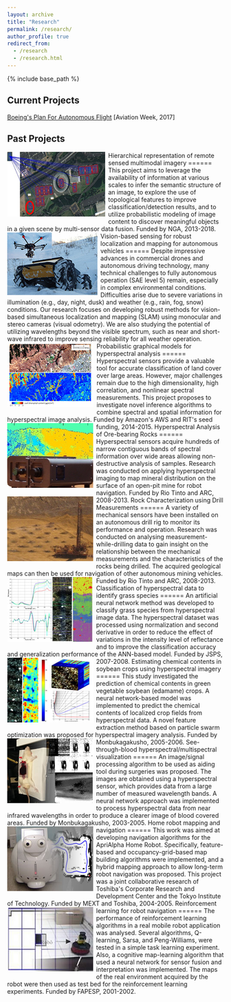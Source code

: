 ```yaml
---
layout: archive
title: "Research"
permalink: /research/
author_profile: true
redirect_from:
  - /research
  - /research.html
---
```


{% include base_path %}

## Current Projects

[Boeing's Plan For Autonomous Flight](https://goo.gl/nLNSmZ) [Aviation Week, 2017]

## Past Projects

<img style="float:left; margin: 0 0.5em .5em 0em;" src='/images/cproject02.png'>
Hierarchical representation of remote sensed multimodal imagery
======
This project aims to leverage the availability of information at various scales to infer the semantic structure of an image, to explore the use of topological features to improve classification/detection results, and to utilize probabilistic modeling of image content to discover meaningful objects in a given scene by multi-sensor data fusion. Funded by NGA, 2013-2018.

<img style="float:left; margin: 0 0.5em .5em 0em;" src='/images/cproject03.jpg'>
Vision-based sensing for robust localization and mapping for autonomous vehicles
======
Despite impressive advances in commercial drones and autonomous driving technology, many technical challenges to fully autonomous operation (SAE level 5) remain, especially in complex environmental conditions. Difficulties arise due to severe variations in illumination (e.g., day, night, dusk) and weather (e.g., rain, fog, snow) conditions. Our research focuses on developing robust methods for vision-based simultaneous localization and mapping (SLAM) using monocular and stereo cameras (visual odometry). We are also studying the potential of utilizing wavelengths beyond the visible spectrum, such as near and short-wave infrared to improve sensing reliability for all weather operation.

<img style="float:left; margin: 0 0.5em .5em 0em;" src='/images/cproject01.jpg'>
Probabilistic graphical models for hyperspectral analysis
======
Hyperspectral sensors provide a valuable tool for accurate classification of land cover over large areas. However, major challenges remain due to the high dimensionality, high correlation, and nonlinear spectral measurements. This project proposes to investigate novel inference algorithms to combine spectral and spatial information for hyperspectral image analysis. Funded by Amazon's AWS  and RIT's seed funding, 2014-2015.

<img style="float:left; margin: 0 0.5em .5em 0em;" src='/images/project_hs.jpg'>
Hyperspectral Analysis of Ore-bearing Rocks
======
Hyperspectral sensors acquire hundreds of narrow contiguous bands of spectral information over wide areas allowing non-destructive analysis of samples. Research was conducted on applying hyperspectral imaging to map mineral distribution on the surface of an open-pit mine for robot navigation. Funded by Rio Tinto and ARC, 2008-2013.

<img style="float:left; margin: 0 0.5em .5em 0em;" src='/images/project_drill.jpg'>
Rock Characterization using Drill Measurements
======
A variety of mechanical sensors have been installed on an autonomous drill rig to monitor its performance and operation. Research was conducted on analysing measurement-while-drilling data to gain insight on the relationship between the mechanical measurements and the characteristics of the rocks being drilled. The acquired geological maps can then be used for navigation of other autonomous mining vehicles. Funded by Rio Tinto and ARC, 2008-2013.

<img style="float:left; margin: 0 0.5em .5em 0em;" src='/images/pproject05.jpg'>
Classification of hyperspectral data to identify grass species
======
An  artificial neural network method was developed to classify grass species from  hyperspectral image data. The hyperspectral dataset was processed using  normalization and second derivative in order to reduce the effect of variations  in the intensity level of reflectance and to improve the classification  accuracy and generalization performance of the ANN-based model. Funded by JSPS, 2007-2008.

<img style="float:left; margin: 0 0.5em .5em 0em;" src='/images/pproject04.jpg'>
Estimating chemical contents in soybean crops using hyperspectral imagery
======
This study investigated the prediction of chemical contents in green vegetable soybean (edamame) crops. A neural network-based model was implemented to predict the chemical contents of localized crop fields from   hyperspectral data. A novel feature extraction method based on particle swarm optimization was proposed for hyperspectral imagery analysis. Funded by Monbukagakusho, 2005-2006.

<img style="float:left; margin: 0 0.5em .5em 0em;" src='/images/pproject03.jpg'>
See-through-blood  hyperspectral/multispectral visualization
======
An image/signal processing algorithm to be used as aiding   tool during  surgeries was proposed. The images are obtained using a hyperspectral   sensor, which provides data from a large number of measured wavelength bands. A   neural network approach was implemented to process hyperspectral data from near infrared wavelengths in order to produce a clearer image of blood covered areas. Funded by Monbukagakusho, 2003-2005.

<img style="float:left; margin: 0 0.5em .5em 0em;" src='/images/pproject02.jpg'>
Home robot mapping and navigation
======
This work was aimed at developing navigation algorithms for the ApriAlpha Home Robot. Specifically, feature-based and occupancy-grid-based map building algorithms were implemented, and a hybrid mapping approach to allow long-term robot navigation was proposed. This project was a joint collaborative research of Toshiba's Corporate Research and Development Center and the Tokyo Institute of Technology. Funded by MEXT and Toshiba, 2004-2005.

<img style="float:left; margin: 0 0.5em .5em 0em;" src='/images/pproject01.jpg'>
Reinforcement learning for robot navigation
======
The performance of reinforcement learning algorithms in a real mobile robot application was analysed. Several algorithms, Q-learning, Sarsa, and Peng-Williams, were tested in a simple task learning experiment. Also, a cognitive map-learning algorithm that used a neural network for sensor fusion and interpretation was implemented. The maps of the real environment acquired by the robot were then used as test bed for the reinforcement learning experiments. Funded by FAPESP, 2001-2002.